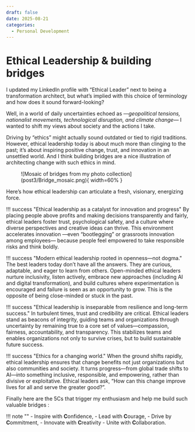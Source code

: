 ```yaml
---
draft: false 
date: 2025-08-21 
categories:
  - Personal Development
---
```


# Ethical Leadership & building bridges

I updated my LinkedIn profile with “Ethical Leader” next to being a transformation architect, but what’s implied with this choice of terminology and how does it sound forward-looking?

Well, in a world of daily uncertainties echoed as —*geopolitical tensions, nationalist movements, technological disruption, and climate change*— I wanted to shift my views about society and the actions I take. 

Driving by “ethics” might actually sound outdated or tied to rigid traditions. However, ethical leadership today is about much more than clinging to the past; it’s about inspiring positive change, trust, and innovation in an unsettled world. And I think building bridges are a nice illustration of architecting change with such ethics in mind.

<figure markdown>
![Mosaic of bridges from my photo collection](post3/Bridge_mosaic.png){ width=60% }
</figure>

<!-- more -->


Here’s how ethical leadership can articulate a fresh, visionary, energizing force.

!!! success "Ethical leadership as a catalyst for innovation and progress"
By placing people above profits and making decisions transparently and fairly, ethical leaders foster trust, psychological safety, and a culture where diverse perspectives and creative ideas can thrive. This environment accelerates innovation —even “bootlegging” or grassroots innovation among employees— because people feel empowered to take responsible risks and think boldly.

!!! success "Modern ethical leadership rooted in openness—not dogma." 
The best leaders today don’t have all the answers. They are curious, adaptable, and eager to learn from others. Open-minded ethical leaders nurture inclusivity, listen actively, embrace new approaches (including AI and digital transformation), and build cultures where experimentation is encouraged and failure is seen as an opportunity to grow. This is the opposite of being close-minded or stuck in the past.

!!! success "Ethical leadership is inseparable from resilience and long-term success." 
In turbulent times, trust and credibility are critical. Ethical leaders stand as beacons of integrity, guiding teams and organizations through uncertainty by remaining true to a core set of values—compassion, fairness, accountability, and transparency. This stabilizes teams and enables organizations not only to survive crises, but to build sustainable future success.

!!! success "Ethics for a changing world." 
When the ground shifts rapidly, ethical leadership ensures that change benefits not just organizations but also communities and society. It turns progress—from global trade shifts to AI—into something inclusive, responsible, and empowering, rather than divisive or exploitative. Ethical leaders ask, “How can this change improve lives for all and serve the greater good?”.


Finally here are the 5Cs that trigger my enthusiasm and help me build such valuable bridges : 

!!! note ""
    - Inspire with **C**onfidence, 
    - Lead with **C**ourage,
    - Drive by **C**ommitment, 
    - Innovate with **C**reativity
    - Unite with **C**ollaboration.









